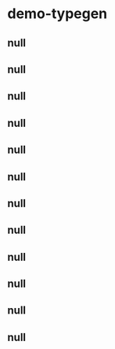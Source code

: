# demo-typegen

## null

## null

## null

## null

## null

## null

## null

## null

## null

## null

## null

## null
